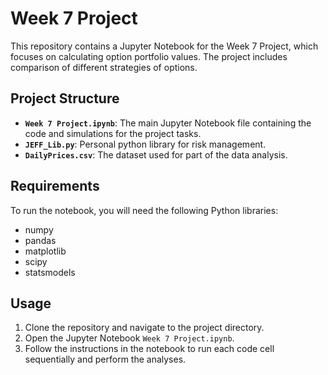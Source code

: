 # Week 7 Project

This repository contains a Jupyter Notebook for the Week 7 Project, which focuses on calculating option portfolio values. The project includes comparison of different strategies of options.

## Project Structure

- **`Week 7 Project.ipynb`**: The main Jupyter Notebook file containing the code and simulations for the project tasks.
- **`JEFF_Lib.py`**: Personal python library for risk management.
- **`DailyPrices.csv`**: The dataset used for part of the data analysis.

## Requirements

To run the notebook, you will need the following Python libraries:

- numpy
- pandas
- matplotlib
- scipy
- statsmodels

## Usage

1. Clone the repository and navigate to the project directory.
2. Open the Jupyter Notebook `Week 7 Project.ipynb`.
3. Follow the instructions in the notebook to run each code cell sequentially and perform the analyses.